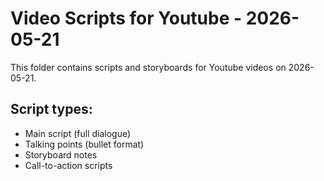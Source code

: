# Video Scripts for Youtube - 2026-05-21

This folder contains scripts and storyboards for Youtube videos on 2026-05-21.

## Script types:
- Main script (full dialogue)
- Talking points (bullet format)
- Storyboard notes
- Call-to-action scripts
